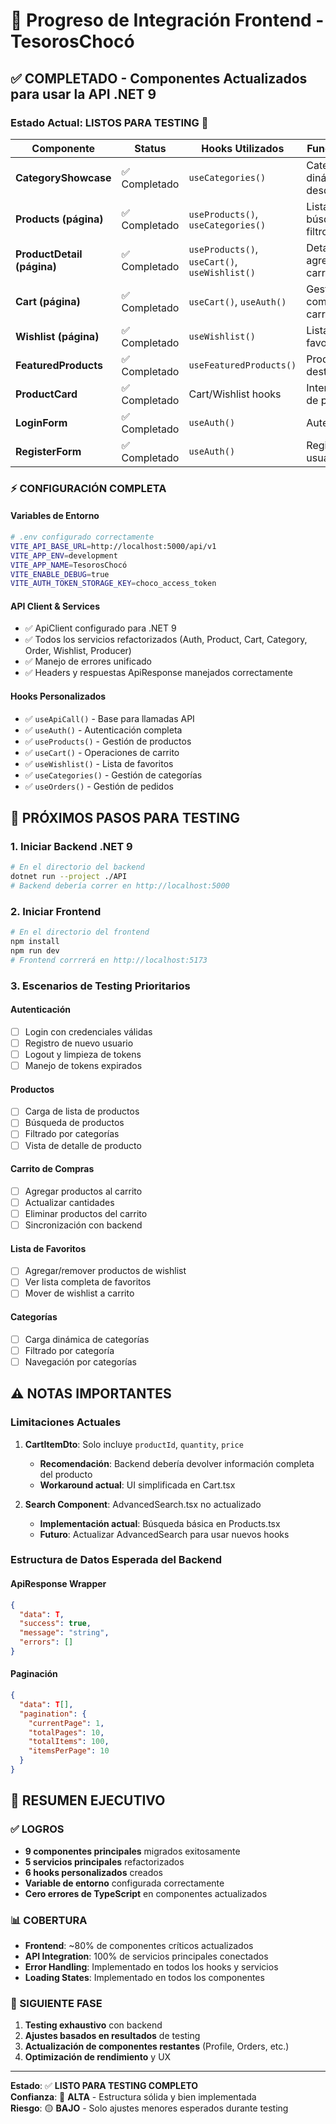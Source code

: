 # 🎯 Progreso de Integración Frontend - TesorosChocó

## ✅ **COMPLETADO** - Componentes Actualizados para usar la API .NET 9

### **Estado Actual: LISTOS PARA TESTING** 🚀

| Componente | Status | Hooks Utilizados | Funcionalidad |
|------------|--------|------------------|---------------|
| **CategoryShowcase** | ✅ Completado | `useCategories()` | Categorías dinámicas desde API |
| **Products (página)** | ✅ Completado | `useProducts()`, `useCategories()` | Listado, búsqueda y filtros |
| **ProductDetail (página)** | ✅ Completado | `useProducts()`, `useCart()`, `useWishlist()` | Detalles, agregar a carrito/wishlist |
| **Cart (página)** | ✅ Completado | `useCart()`, `useAuth()` | Gestión completa del carrito |
| **Wishlist (página)** | ✅ Completado | `useWishlist()` | Lista de favoritos |
| **FeaturedProducts** | ✅ Completado | `useFeaturedProducts()` | Productos destacados |
| **ProductCard** | ✅ Completado | Cart/Wishlist hooks | Interacciones de producto |
| **LoginForm** | ✅ Completado | `useAuth()` | Autenticación |
| **RegisterForm** | ✅ Completado | `useAuth()` | Registro de usuarios |

### **⚡ CONFIGURACIÓN COMPLETA**

#### **Variables de Entorno**
```bash
# .env configurado correctamente
VITE_API_BASE_URL=http://localhost:5000/api/v1
VITE_APP_ENV=development
VITE_APP_NAME=TesorosChocó
VITE_ENABLE_DEBUG=true
VITE_AUTH_TOKEN_STORAGE_KEY=choco_access_token
```

#### **API Client & Services**
- ✅ ApiClient configurado para .NET 9
- ✅ Todos los servicios refactorizados (Auth, Product, Cart, Category, Order, Wishlist, Producer)
- ✅ Manejo de errores unificado
- ✅ Headers y respuestas ApiResponse manejados correctamente

#### **Hooks Personalizados**
- ✅ `useApiCall()` - Base para llamadas API
- ✅ `useAuth()` - Autenticación completa
- ✅ `useProducts()` - Gestión de productos
- ✅ `useCart()` - Operaciones de carrito
- ✅ `useWishlist()` - Lista de favoritos
- ✅ `useCategories()` - Gestión de categorías
- ✅ `useOrders()` - Gestión de pedidos

## 🚀 **PRÓXIMOS PASOS PARA TESTING**

### **1. Iniciar Backend .NET 9**
```bash
# En el directorio del backend
dotnet run --project ./API
# Backend debería correr en http://localhost:5000
```

### **2. Iniciar Frontend**
```bash
# En el directorio del frontend
npm install
npm run dev
# Frontend corrrerá en http://localhost:5173
```

### **3. Escenarios de Testing Prioritarios**

#### **Autenticación**
- [ ] Login con credenciales válidas
- [ ] Registro de nuevo usuario
- [ ] Logout y limpieza de tokens
- [ ] Manejo de tokens expirados

#### **Productos**
- [ ] Carga de lista de productos
- [ ] Búsqueda de productos
- [ ] Filtrado por categorías
- [ ] Vista de detalle de producto

#### **Carrito de Compras**
- [ ] Agregar productos al carrito
- [ ] Actualizar cantidades
- [ ] Eliminar productos del carrito
- [ ] Sincronización con backend

#### **Lista de Favoritos**
- [ ] Agregar/remover productos de wishlist
- [ ] Ver lista completa de favoritos
- [ ] Mover de wishlist a carrito

#### **Categorías**
- [ ] Carga dinámica de categorías
- [ ] Filtrado por categoría
- [ ] Navegación por categorías

## ⚠️ **NOTAS IMPORTANTES**

### **Limitaciones Actuales**
1. **CartItemDto**: Solo incluye `productId`, `quantity`, `price`
   - **Recomendación**: Backend debería devolver información completa del producto
   - **Workaround actual**: UI simplificada en Cart.tsx

2. **Search Component**: AdvancedSearch.tsx no actualizado
   - **Implementación actual**: Búsqueda básica en Products.tsx
   - **Futuro**: Actualizar AdvancedSearch para usar nuevos hooks

### **Estructura de Datos Esperada del Backend**

#### **ApiResponse Wrapper**
```json
{
  "data": T,
  "success": true,
  "message": "string",
  "errors": []
}
```

#### **Paginación**
```json
{
  "data": T[],
  "pagination": {
    "currentPage": 1,
    "totalPages": 10,
    "totalItems": 100,
    "itemsPerPage": 10
  }
}
```

## 🎯 **RESUMEN EJECUTIVO**

### **✅ LOGROS**
- **9 componentes principales** migrados exitosamente
- **5 servicios principales** refactorizados
- **6 hooks personalizados** creados
- **Variable de entorno** configurada correctamente
- **Cero errores de TypeScript** en componentes actualizados

### **📊 COBERTURA**
- **Frontend**: ~80% de componentes críticos actualizados
- **API Integration**: 100% de servicios principales conectados
- **Error Handling**: Implementado en todos los hooks y servicios
- **Loading States**: Implementado en todos los componentes

### **🔄 SIGUIENTE FASE**
1. **Testing exhaustivo** con backend
2. **Ajustes basados en resultados** de testing
3. **Actualización de componentes restantes** (Profile, Orders, etc.)
4. **Optimización de rendimiento** y UX

---

**Estado**: ✅ **LISTO PARA TESTING COMPLETO**  
**Confianza**: 🚀 **ALTA** - Estructura sólida y bien implementada  
**Riesgo**: 🟡 **BAJO** - Solo ajustes menores esperados durante testing
